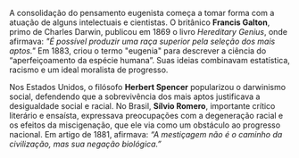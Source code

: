 A consolidação do pensamento eugenista começa a tomar forma com a atuação de alguns intelectuais e cientistas. O britânico **Francis Galton**, primo de Charles Darwin, publicou em 1869 o livro *Hereditary Genius*, onde afirmava: *"É possível produzir uma raça superior pela seleção dos mais aptos."* Em 1883, criou o termo "eugenia" para descrever a ciência do “aperfeiçoamento da espécie humana”. Suas ideias combinavam estatística, racismo e um ideal moralista de progresso.

Nos Estados Unidos, o filósofo **Herbert Spencer** popularizou o darwinismo social, defendendo que a sobrevivência dos mais aptos justificava a desigualdade social e racial. No Brasil, **Sílvio Romero**, importante crítico literário e ensaísta, expressava preocupações com a degeneração racial e os efeitos da miscigenação, que ele via como um obstáculo ao progresso nacional. Em artigo de 1881, afirmava: *“A mestiçagem não é o caminho da civilização, mas sua negação biológica.”*